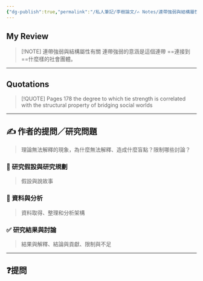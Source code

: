 ```yaml
---
{"dg-publish":true,"permalink":"/私人筆記/李樹論文/✍️ Notes/連帶強弱與結構屬性有關/","tags":["李樹論文"],"noteIcon":"3","created":"2025-06-10T19:14:43.000+08:00","updated":"2025-06-10T19:20:00.691+08:00"}
---
```











## My Review



> [!NOTE] 連帶強弱與結構屬性有關
>  連帶強弱的意涵是這個連帶 ==連接到==什麼樣的社會團體。

---


## Quotations

> [!QUOTE] Pages  178
> the degree to which tie strength is correlated with the structural property of bridging social worlds



---

## ✍️ 作者的提問／研究問題

> 理論無法解釋的現象，為什麼無法解釋、造成什麼盲點？限制哪些討論？


### 🎯 研究假設與研究規劃
> 假設與說故事


### 🔢 資料與分析
> 資料取得、整理和分析架構


### ✅ 研究結果與討論
> 結果與解釋、結論與貢獻、限制與不足


---
## ❓提問

















